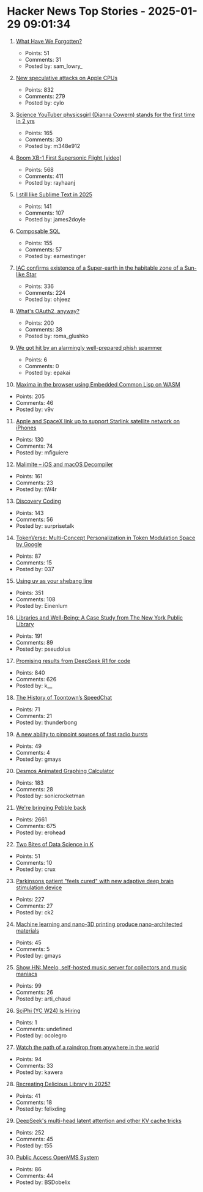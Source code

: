 # Hacker News Top Stories - 2025-01-29 09:01:34

1. [What Have We Forgotten?](http://mikhailian.mova.org/node/291)
   - Points: 51
   - Comments: 31
   - Posted by: sam_lowry_

2. [New speculative attacks on Apple CPUs](https://predictors.fail/)
   - Points: 832
   - Comments: 279
   - Posted by: cylo

3. [Science YouTuber physicsgirl (Dianna Cowern) stands for the first time in 2 yrs](https://www.youtube.com/shorts/2ntx91cOYEc)
   - Points: 165
   - Comments: 30
   - Posted by: m348e912

4. [Boom XB-1 First Supersonic Flight [video]](https://www.youtube.com/watch?v=-qisIViAHwI)
   - Points: 568
   - Comments: 411
   - Posted by: rayhaanj

5. [I still like Sublime Text in 2025](https://ohdoylerules.com/workflows/why-i-still-like-sublime-text-in-2025/)
   - Points: 141
   - Comments: 107
   - Posted by: james2doyle

6. [Composable SQL](https://borretti.me/article/composable-sql)
   - Points: 155
   - Comments: 57
   - Posted by: earnestinger

7. [IAC confirms existence of a Super-earth in the habitable zone of a Sun-like Star](https://www.iac.es/en/outreach/news/iac-confirms-existence-super-earth-habitable-zone-sun-star)
   - Points: 336
   - Comments: 224
   - Posted by: ohjeez

8. [What's OAuth2, anyway?](https://www.romaglushko.com/blog/whats-aouth2/)
   - Points: 200
   - Comments: 38
   - Posted by: roma_glushko

9. [We got hit by an alarmingly well-prepared phish spammer](https://utcc.utoronto.ca/~cks/space/blog/spam/WellPreparedPhishSpammer)
   - Points: 6
   - Comments: 0
   - Posted by: epakai

10. [Maxima in the browser using Embedded Common Lisp on WASM](https://maxima-on-wasm.pages.dev/)
   - Points: 205
   - Comments: 46
   - Posted by: v9v

11. [Apple and SpaceX link up to support Starlink satellite network on iPhones](https://www.bloomberg.com/news/articles/2025-01-29/apple-and-spacex-link-up-to-support-starlink-satellite-network-on-iphones)
   - Points: 130
   - Comments: 74
   - Posted by: mfiguiere

12. [Malimite – iOS and macOS Decompiler](https://github.com/LaurieWired/Malimite)
   - Points: 161
   - Comments: 23
   - Posted by: tW4r

13. [Discovery Coding](https://jimmyhmiller.github.io/discovery-coding)
   - Points: 143
   - Comments: 56
   - Posted by: surprisetalk

14. [TokenVerse: Multi-Concept Personalization in Token Modulation Space by Google](https://token-verse.github.io/)
   - Points: 87
   - Comments: 15
   - Posted by: 037

15. [Using uv as your shebang line](https://akrabat.com/using-uv-as-your-shebang-line/)
   - Points: 351
   - Comments: 108
   - Posted by: Einenlum

16. [Libraries and Well-Being: A Case Study from The New York Public Library](https://lithub.com/its-official-research-has-found-that-libraries-make-everything-better/)
   - Points: 191
   - Comments: 89
   - Posted by: pseudolus

17. [Promising results from DeepSeek R1 for code](https://simonwillison.net/2025/Jan/27/llamacpp-pr/)
   - Points: 840
   - Comments: 626
   - Posted by: k__

18. [The History of Toontown’s SpeedChat](http://habitatchronicles.com/2007/03/the-untold-history-of-toontowns-speedchat-or-blockchattm-from-disney-finally-arrives/)
   - Points: 71
   - Comments: 21
   - Posted by: thunderbong

19. [A new ability to pinpoint sources of fast radio bursts](https://news.berkeley.edu/2025/01/21/astronomers-thought-they-understood-fast-radio-bursts-a-recent-one-calls-that-into-question/)
   - Points: 49
   - Comments: 4
   - Posted by: gmays

20. [Desmos Animated Graphing Calculator](https://www.desmos.com/)
   - Points: 183
   - Comments: 28
   - Posted by: sonicrocketman

21. [We're bringing Pebble back](https://repebble.com/)
   - Points: 2661
   - Comments: 675
   - Posted by: erohead

22. [Two Bites of Data Science in K](https://blog.zdsmith.com/posts/two-bites-of-data-science-in-k.html)
   - Points: 51
   - Comments: 10
   - Posted by: crux

23. [Parkinsons patient "feels cured" with new adaptive deep brain stimulation device](https://www.bbc.com/news/articles/ckgn49r069wo)
   - Points: 227
   - Comments: 27
   - Posted by: ck2

24. [Machine learning and nano-3D printing produce nano-architected materials](https://news.engineering.utoronto.ca/strong-as-steel-light-as-foam-machine-learning-and-nano-3d-printing-produce-breakthrough-high-performance-nano-architected-materials/)
   - Points: 45
   - Comments: 5
   - Posted by: gmays

25. [Show HN: Meelo, self-hosted music server for collectors and music maniacs](https://github.com/Arthi-chaud/Meelo)
   - Points: 99
   - Comments: 26
   - Posted by: arti_chaud

26. [SciPhi (YC W24) Is Hiring](https://www.ycombinator.com/companies/sciphi/jobs/CVYWWpl-founding-ai-research-engineer)
   - Points: 1
   - Comments: undefined
   - Posted by: ocolegro

27. [Watch the path of a raindrop from anywhere in the world](https://river-runner-global.samlearner.com/)
   - Points: 94
   - Comments: 33
   - Posted by: kawera

28. [Recreating Delicious Library in 2025?](https://dingyu.me/blog/recreating-delicious-library-in-2025)
   - Points: 41
   - Comments: 18
   - Posted by: felixding

29. [DeepSeek's multi-head latent attention and other KV cache tricks](https://www.pyspur.dev/blog/multi-head-latent-attention-kv-cache-paper-list)
   - Points: 252
   - Comments: 45
   - Posted by: t55

30. [Public Access OpenVMS System](https://decuserve.org/)
   - Points: 86
   - Comments: 44
   - Posted by: BSDobelix

